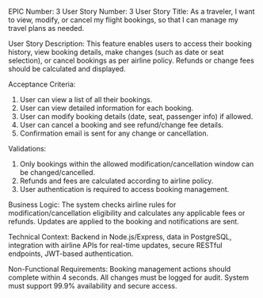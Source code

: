 EPIC Number: 3
User Story Number: 3
User Story Title: As a traveler, I want to view, modify, or cancel my flight bookings, so that I can manage my travel plans as needed.

User Story Description: This feature enables users to access their booking history, view booking details, make changes (such as date or seat selection), or cancel bookings as per airline policy. Refunds or change fees should be calculated and displayed.

Acceptance Criteria:
1. User can view a list of all their bookings.
2. User can view detailed information for each booking.
3. User can modify booking details (date, seat, passenger info) if allowed.
4. User can cancel a booking and see refund/change fee details.
5. Confirmation email is sent for any change or cancellation.

Validations:
1. Only bookings within the allowed modification/cancellation window can be changed/cancelled.
2. Refunds and fees are calculated according to airline policy.
3. User authentication is required to access booking management.

Business Logic: The system checks airline rules for modification/cancellation eligibility and calculates any applicable fees or refunds. Updates are applied to the booking and notifications are sent.

Technical Context: Backend in Node.js/Express, data in PostgreSQL, integration with airline APIs for real-time updates, secure RESTful endpoints, JWT-based authentication.

Non-Functional Requirements: Booking management actions should complete within 4 seconds. All changes must be logged for audit. System must support 99.9% availability and secure access.